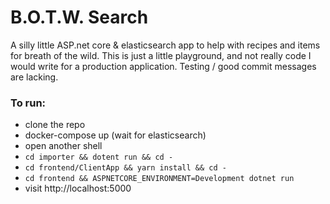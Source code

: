 # B.O.T.W. Search



A silly little ASP.net core &amp; elasticsearch app to help with recipes and items for breath of the wild.
This is just a little playground, and not really code I would write for a production application. Testing / good commit messages
are lacking.

### To run:

* clone the repo
* docker-compose up (wait for elasticsearch)
* open another shell
* `cd importer && dotent run && cd -`
* `cd frontend/ClientApp && yarn install && cd -`
* `cd frontend && ASPNETCORE_ENVIRONMENT=Development dotnet run`
* visit http://localhost:5000
